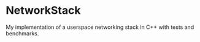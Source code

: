 # NetworkStack

My implementation of a userspace networking stack in C++ with tests and benchmarks.
